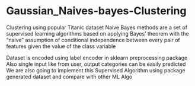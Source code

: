 # Gaussian_Naives-bayes-Clustering
Clustering using popular Titanic dataset
Naive Bayes methods are a set of supervised learning algorithms based on applying 
Bayes’ theorem with the “naive” assumption of conditional independence between 
every pair of features given the value of the class variable

Dataset is encoded using label encoder in sklearn preprocessing package
Also single input like from user, output categories can be easily predicted
We are also going to implement this Supervised Algorithm using package generated dataset and compare with other ML Algo
